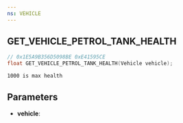 ```yaml
---
ns: VEHICLE
---
```

## GET_VEHICLE_PETROL_TANK_HEALTH

```c
// 0x1E5A9B356D5098BE 0xE41595CE
float GET_VEHICLE_PETROL_TANK_HEALTH(Vehicle vehicle);
```

```
1000 is max health
```

## Parameters
* **vehicle**:
